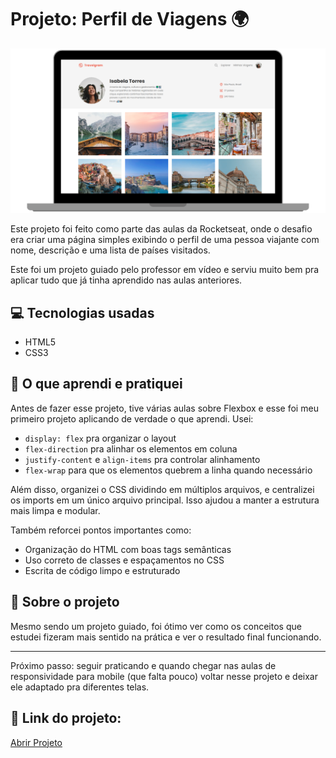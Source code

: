 # Projeto: Perfil de Viagens 🌍

![apresentacão do desafio](assets/apresentacao.png)

Este projeto foi feito como parte das aulas da Rocketseat, onde o desafio era criar uma página simples exibindo o perfil de uma pessoa viajante com nome, descrição e uma lista de países visitados.

Este foi um projeto guiado pelo professor em vídeo e serviu muito bem pra aplicar tudo que já tinha aprendido nas aulas anteriores.

## 💻 Tecnologias usadas

- HTML5
- CSS3

## 🧠 O que aprendi e pratiquei

Antes de fazer esse projeto, tive várias aulas sobre Flexbox e esse foi meu primeiro projeto aplicando de verdade o que aprendi. Usei:

- `display: flex` pra organizar o layout
- `flex-direction` pra alinhar os elementos em coluna
- `justify-content` e `align-items` pra controlar alinhamento
- `flex-wrap` para que os elementos quebrem a linha quando necessário

Além disso, organizei o CSS dividindo em múltiplos arquivos, e centralizei os imports em um único arquivo principal. Isso ajudou a manter a estrutura mais limpa e modular.

Também reforcei pontos importantes como:

- Organização do HTML com boas tags semânticas
- Uso correto de classes e espaçamentos no CSS
- Escrita de código limpo e estruturado

## 📌 Sobre o projeto

Mesmo sendo um projeto guiado, foi ótimo ver como os conceitos que estudei fizeram mais sentido na prática e ver o resultado final funcionando.

---

Próximo passo: seguir praticando e quando chegar nas aulas de responsividade para mobile (que falta pouco) voltar nesse projeto e deixar ele adaptado pra diferentes telas.

## 🔗 Link do projeto:
[Abrir Projeto](https://andrey00005.github.io/Perfil-de-viagens/)


